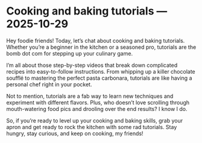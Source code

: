 # Cooking and baking tutorials — 2025-10-29

Hey foodie friends! Today, let’s chat about cooking and baking tutorials. Whether you’re a beginner in the kitchen or a seasoned pro, tutorials are the bomb dot com for stepping up your culinary game.

I’m all about those step-by-step videos that break down complicated recipes into easy-to-follow instructions. From whipping up a killer chocolate soufflé to mastering the perfect pasta carbonara, tutorials are like having a personal chef right in your pocket.

Not to mention, tutorials are a fab way to learn new techniques and experiment with different flavors. Plus, who doesn’t love scrolling through mouth-watering food pics and drooling over the end results? I know I do.

So, if you’re ready to level up your cooking and baking skills, grab your apron and get ready to rock the kitchen with some rad tutorials. Stay hungry, stay curious, and keep on cooking, my friends!